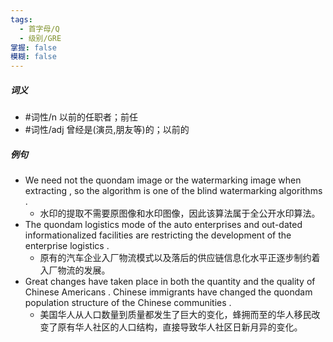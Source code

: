 ```yaml
---
tags:
  - 首字母/Q
  - 级别/GRE
掌握: false
模糊: false
---
```

##### 词义
- #词性/n  以前的任职者；前任
- #词性/adj  曾经是(演员,朋友等)的；以前的
##### 例句
- We need not the quondam image or the watermarking image when extracting , so the algorithm is one of the blind watermarking algorithms .
	- 水印的提取不需要原图像和水印图像，因此该算法属于全公开水印算法。
- The quondam logistics mode of the auto enterprises and out-dated informationalized facilities are restricting the development of the enterprise logistics .
	- 原有的汽车企业入厂物流模式以及落后的供应链信息化水平正逐步制约着入厂物流的发展。
- Great changes have taken place in both the quantity and the quality of Chinese Americans . Chinese immigrants have changed the quondam population structure of the Chinese communities .
	- 美国华人从人口数量到质量都发生了巨大的变化，蜂拥而至的华人移民改变了原有华人社区的人口结构，直接导致华人社区日新月异的变化。
